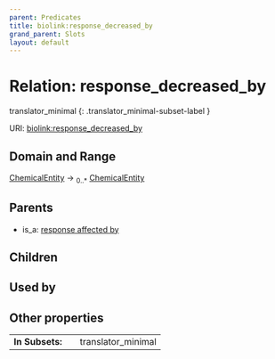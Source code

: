 ```yaml
---
parent: Predicates
title: biolink:response_decreased_by
grand_parent: Slots
layout: default
---
```


# Relation: response_decreased_by

translator_minimal
{: .translator_minimal-subset-label }




URI: [biolink:response_decreased_by](https://w3id.org/biolink/vocab/response_decreased_by)

## Domain and Range

[ChemicalEntity](ChemicalEntity.md) ->  <sub>0..\*</sub> [ChemicalEntity](ChemicalEntity.md)

## Parents

 *  is_a: [response affected by](response_affected_by.md)

## Children


## Used by


## Other properties

|  |  |  |
| --- | --- | --- |
| **In Subsets:** | | translator_minimal |

